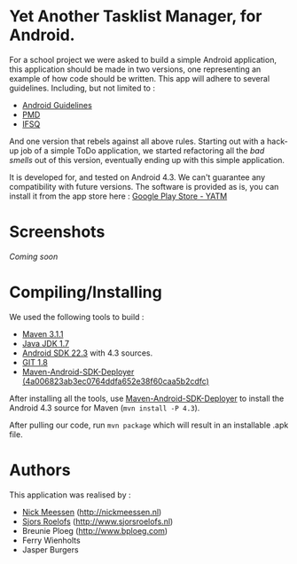 Yet Another Tasklist Manager, for Android.
=========
For a school project we were asked to build a simple Android application, this application should be made in two versions, one representing an example of how code should be written. This app will adhere to several guidelines. Including, but not limited to : 

- [Android Guidelines](http://source.android.com/source/code-style.html)
- [PMD](http://pmd.sourceforge.net/pmd-5.0.5/)
- [IFSQ](http://www.ifsq.org/level-2.html)

And one version that rebels against all above rules. Starting out with a hack-up job of a simple ToDo application, we started refactoring all the _bad smells_ out of this version, eventually ending up with this simple application.

It is developed for, and tested on Android 4.3. We can't guarantee any compatibility with future versions. The software is provided as is, you can install it from the app store here : [Google Play Store - YATM](https://play.googe.com)

Screenshots
=========
_Coming soon_

Compiling/Installing
=========
We used the following tools to build :
- [Maven 3.1.1](http://maven.apache.org)
- [Java JDK 1.7](http://www.oracle.com/technetwork/java/javase/overview/index.html)
- [Android SDK 22.3](http://developer.android.com) with 4.3 sources.
- [GIT 1.8](http://git-scm.com/downloads)
- [Maven-Android-SDK-Deployer (4a006823ab3ec0764ddfa652e38f60caa5b2cdfc)](https://github.com/mosabua/maven-android-sdk-deployer)

After installing all the tools, use [Maven-Android-SDK-Deployer](https://github.com/mosabua/maven-android-sdk-deployer) to install the Android 4.3 source for Maven (`mvn install -P 4.3`).

After pulling our code, run `mvn package` which will result in an installable .apk file.

Authors
=========
This application was realised by :
- [Nick Meessen](https://github.com/nickmeessen) (http://nickmeessen.nl)
- [Sjors Roelofs](https://github.com/sjorsroelofs) (http://www.sjorsroelofs.nl)
- Breunie Ploeg (http://www.bploeg.com)
- Ferry Wienholts
- Jasper Burgers
